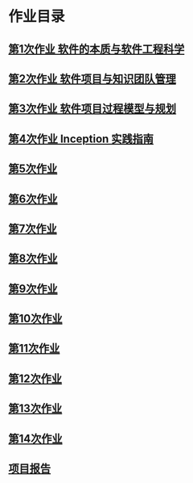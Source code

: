 
# 作业目录
## [第1次作业 软件的本质与软件工程科学](https://blog.csdn.net/jellicex/article/details/88564682)
## [第2次作业 软件项目与知识团队管理](hw2.md)
## [第3次作业 软件项目过程模型与规划](第三单元作业.md)
## [第4次作业 Inception 实践指南](第四单元作业.md)
## [第5次作业 ](第五单元作业.md)
## [第6次作业 ](第单元作业.md)
## [第7次作业 ](第单元作业.md)
## [第8次作业 ](第单元作业.md)
## [第9次作业 ](第单元作业.md)
## [第10次作业 ](第单元作业.md)
## [第11次作业 ](第单元作业.md)
## [第12次作业 ](第单元作业.md)
## [第13次作业 ](第单元作业.md)
## [第14次作业 ](第单元作业.md)
## [项目报告 ](Project_Report.md)
